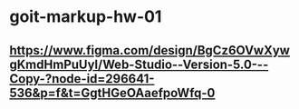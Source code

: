 # goit-markup-hw-01

## https://www.figma.com/design/BgCz6OVwXywgKmdHmPuUyl/Web-Studio--Version-5.0---Copy-?node-id=296641-536&p=f&t=GgtHGeOAaefpoWfq-0
